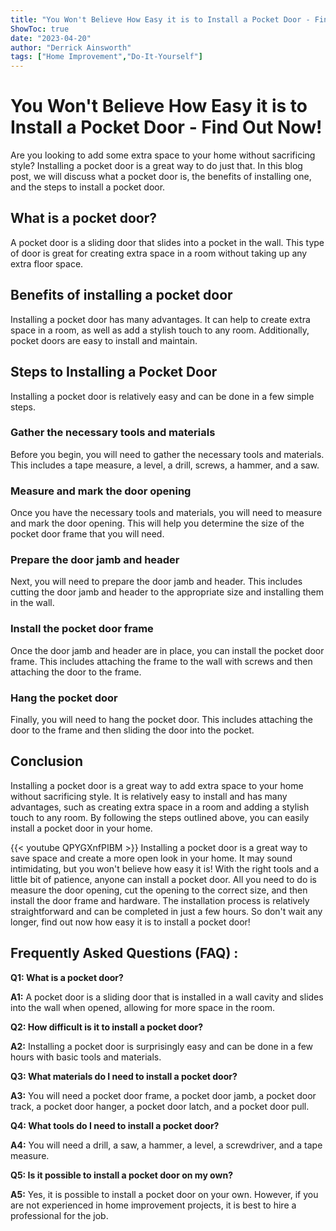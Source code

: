 ```yaml
---
title: "You Won't Believe How Easy it is to Install a Pocket Door - Find Out Now!"
ShowToc: true 
date: "2023-04-20"
author: "Derrick Ainsworth" 
tags: ["Home Improvement","Do-It-Yourself"]
---
```

# You Won't Believe How Easy it is to Install a Pocket Door - Find Out Now!

Are you looking to add some extra space to your home without sacrificing style? Installing a pocket door is a great way to do just that. In this blog post, we will discuss what a pocket door is, the benefits of installing one, and the steps to install a pocket door. 

## What is a pocket door?
A pocket door is a sliding door that slides into a pocket in the wall. This type of door is great for creating extra space in a room without taking up any extra floor space. 

## Benefits of installing a pocket door
Installing a pocket door has many advantages. It can help to create extra space in a room, as well as add a stylish touch to any room. Additionally, pocket doors are easy to install and maintain. 

## Steps to Installing a Pocket Door
Installing a pocket door is relatively easy and can be done in a few simple steps. 

### Gather the necessary tools and materials
Before you begin, you will need to gather the necessary tools and materials. This includes a tape measure, a level, a drill, screws, a hammer, and a saw. 

### Measure and mark the door opening
Once you have the necessary tools and materials, you will need to measure and mark the door opening. This will help you determine the size of the pocket door frame that you will need. 

### Prepare the door jamb and header
Next, you will need to prepare the door jamb and header. This includes cutting the door jamb and header to the appropriate size and installing them in the wall. 

### Install the pocket door frame
Once the door jamb and header are in place, you can install the pocket door frame. This includes attaching the frame to the wall with screws and then attaching the door to the frame. 

### Hang the pocket door
Finally, you will need to hang the pocket door. This includes attaching the door to the frame and then sliding the door into the pocket. 

## Conclusion
Installing a pocket door is a great way to add extra space to your home without sacrificing style. It is relatively easy to install and has many advantages, such as creating extra space in a room and adding a stylish touch to any room. By following the steps outlined above, you can easily install a pocket door in your home.

{{< youtube QPYGXnfPIBM >}} 
Installing a pocket door is a great way to save space and create a more open look in your home. It may sound intimidating, but you won't believe how easy it is! With the right tools and a little bit of patience, anyone can install a pocket door. All you need to do is measure the door opening, cut the opening to the correct size, and then install the door frame and hardware. The installation process is relatively straightforward and can be completed in just a few hours. So don't wait any longer, find out now how easy it is to install a pocket door!

## Frequently Asked Questions (FAQ) :
**Q1: What is a pocket door?**

**A1:** A pocket door is a sliding door that is installed in a wall cavity and slides into the wall when opened, allowing for more space in the room. 

**Q2: How difficult is it to install a pocket door?**

**A2:** Installing a pocket door is surprisingly easy and can be done in a few hours with basic tools and materials.

**Q3: What materials do I need to install a pocket door?**

**A3:** You will need a pocket door frame, a pocket door jamb, a pocket door track, a pocket door hanger, a pocket door latch, and a pocket door pull.

**Q4: What tools do I need to install a pocket door?**

**A4:** You will need a drill, a saw, a hammer, a level, a screwdriver, and a tape measure.

**Q5: Is it possible to install a pocket door on my own?**

**A5:** Yes, it is possible to install a pocket door on your own. However, if you are not experienced in home improvement projects, it is best to hire a professional for the job.





